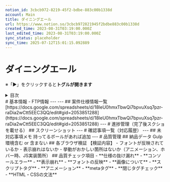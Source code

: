 ```yaml
---
notion_id: 3cbcb972-8219-45f2-bdbe-883c00b1338d
account: Main
title: ダイニングエール
url: https://www.notion.so/3cbcb972821945f2bdbe883c00b1338d
created_time: 2023-08-31T03:19:00.000Z
last_edited_time: 2023-08-31T03:19:00.000Z
sync_status: placeholder
sync_time: 2025-07-12T15:01:15.092889
---
```

# ダイニングエール

  ※「▶︎」をクリックすると**トグルが開きます**
  <details>
  <summary>目次</summary>
  </details>
  # 基本情報
  - FTP情報
  ---
  ---
  ## 案件仕様情報一覧
  [https://docs.google.com/spreadsheets/d/18leU0hmxTbwQi7bpvuXsq7pzr-raDia2wCtt5EEC3QQ/edit#gid=2053851288](https://docs.google.com/spreadsheets/d/18leU0hmxTbwQi7bpvuXsq7pzr-raDia2wCtt5EEC3QQ/edit#gid=2053851288)
  ---
  # 進捗管理（完了後スクショを載せる）
  ## スクリーンショット
  ---
  # 確認事項一覧（対応履歴）
  ---
  ## 未対応事項メモ
  持ってるボールがあれば追加
  ---
  # 品質管理
  ## 納品データ
  Gulp環境含む or 含まない
  ## 各ブラウザ検証
  【検証内容】
  - フォントが反映されているか
  - 表示崩れはないか
  - 挙動がおかしい箇所はないか（アニメーション、ホバー時、JS実装箇所）
  ## 品質チェック項目
  - **仕様の抜け漏れ**
  - **コンソールエラー**
  - **表示崩れ**
  - **フォントの反映**
  - **画像について**
  - **スクリプトタグ**
  - **アニメーション**
  - **metaタグ**
  - **閉じタグチェック**
  - **HTML・CSSの文法**